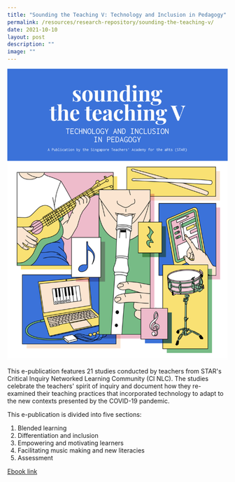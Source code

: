 ```yaml
---
title: "Sounding the Teaching V: Technology and Inclusion in Pedagogy"
permalink: /resources/research-repository/sounding-the-teaching-v/
date: 2021-10-10
layout: post
description: ""
image: ""
---
```

<img src="/images/uusttvcover.png" 
         style="width:600px"
	/>
<br>


This e-publication features 21 studies conducted by teachers from STAR's Critical Inquiry Networked Learning Community (CI NLC). The studies celebrate the teachers' spirit of inquiry and document how they re-examined their teaching practices that incorporated technology to adapt to the new contexts presented by the COVID-19 pandemic.  
  
This e-publication is divided into five sections:  
  
1) Blended learning  
2) Differentiation and inclusion  
3) Empowering and motivating learners  
4) Facilitating music making and new literacies  
5) Assessment

[Ebook link](https://joom.ag/1mCI)